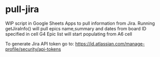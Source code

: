# pull-jira
WIP script in Google Sheets Apps to pull information from Jira.
Running getJiraInfo() will pull epics name,summary and dates from board ID specified in cell G4
Epic list will start populating from A6 cell

To generate Jira API token go to: https://id.atlassian.com/manage-profile/security/api-tokens
